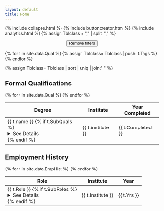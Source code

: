 ```yaml
---
layout: default
title: Home
---
```

{% include collapse.html %}
{% include buttoncreator.html %}
{% include analytics.html %}
{% assign Tblclass = "," | split: "," %}
<center>
<button onclick='hideAll()'>Remove filters</button></center>


{% for t in site.data.Qual %}
   {% assign Tblclass= Tblclass | push: t.Tags %}
{% endfor %}

{% assign Tblclass= Tblclass | sort | uniq | join:" " %}

## Formal Qualifications
<table>
<thead>
  <tr>
    <th>Degree</th>
    <th>Institute</th>
    <th>Year Completed</th>
  </tr>
</thead>
<tbody>    
{% for t in site.data.Qual %}
    <tr class="{{ t.Tags | join:" " }}">
    <td>{{ t.name }}
       {% if t.SubQuals %}
       <details><summary>See Details</summary>
         {% for SubQual in t.SubQuals %}
            - {{ SubQual }}<br>
         {% endfor %}
       </details>
       {% endif %}
       </td>
    <td>{{ t.institute }}</td>
    <td>{{ t.Completed }}</td>
  </tr>
{% endfor %}

</tbody>
  </table>

## Employment History
<table>
<thead>
  <tr>
    <th>Role</th>
    <th>Institute</th>
    <th>Year</th>
  </tr>
</thead>
<tbody>    
{% for t in site.data.EmpHist %}
    <tr class="{{ t.Tags | join:" " }}">
    <td>{{ t.Role }}
       {% if t.SubRoles %}
       <details><summary>See Details</summary>
         {% for SubRole in t.SubRoles %}
            - {{ SubRole }}<br>
         {% endfor %}
       </details>
       {% endif %}
       </td>
    <td>{{ t.Institute }}</td>
    <td>{{ t.Yrs }}</td>
  </tr>
{% endfor %}
   </tbody>
  </table>
